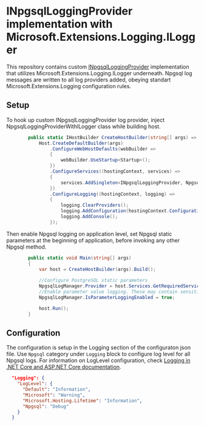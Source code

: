 # INpgsqlLoggingProvider implementation with Microsoft.Extensions.Logging.ILogger

This repository contains custom [INpgsqlLoggingProvider](https://www.npgsql.org/doc/logging.html) implementation that utilizes Microsoft.Extensions.Logging.ILogger underneath. Npgsql log messages are written to all log providers added, obeying standart Microsoft.Extensions.Logging configuration rules.

## Setup

To hook up custom INpgsqlLoggingProvider log provider, inject NpgsqlLoggingProviderWithILogger class while building host.

```csharp
        public static IHostBuilder CreateHostBuilder(string[] args) =>
            Host.CreateDefaultBuilder(args)
                .ConfigureWebHostDefaults(webBuilder =>
                {
                    webBuilder.UseStartup<Startup>();
                })
                .ConfigureServices((hostingContext, services) =>
                {
                    services.AddSingleton<INpgsqlLoggingProvider, NpgsqlLoggingProviderWithILogger>();
                })
                .ConfigureLogging((hostingContext, logging) =>
                {
                    logging.ClearProviders();
                    logging.AddConfiguration(hostingContext.Configuration.GetSection("Logging"));
                    logging.AddConsole();
                });
```

Then enable Npgsql logging on application level, set Npgsql static parameters at the beginning of application, before invoking any other Npgsql method.

```csharp
        public static void Main(string[] args)
        {
            var host = CreateHostBuilder(args).Build();
            
            //Configure PostgreSQL static parameters
            NpgsqlLogManager.Provider = host.Services.GetRequiredService<INpgsqlLoggingProvider>();
            //Enable parameter value logging. These may contain sensitive information.
            NpgsqlLogManager.IsParameterLoggingEnabled = true;

            host.Run();
        }
```

## Configuration

The configuration is setup in the Logging section of the configuraton json file.
Use `Npgsql` category under `Logging` block to configure log level for all Npgsql logs.
For information on LogLevel configuration, check [Logging in .NET Core and ASP.NET Core documentation](https://docs.microsoft.com/en-us/aspnet/core/fundamentals/logging/?view=aspnetcore-5.0).

```json
  "Logging": {
    "LogLevel": {
      "Default": "Information",
      "Microsoft": "Warning",
      "Microsoft.Hosting.Lifetime": "Information",
      "Npgsql": "Debug"
    }
  }
```
